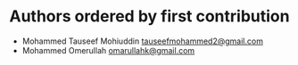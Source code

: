 # Authors ordered by first contribution

* Mohammed Tauseef Mohiuddin <tauseefmohammed2@gmail.com>
* Mohammed Omerullah <omarullahk@gmail.com>
